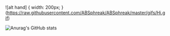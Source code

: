 ![alt hand] { width: 200px; } (https://raw.githubusercontent.com/ABSphreak/ABSphreak/master/gifs/Hi.gif)

![Anurag's GitHub stats](https://github-readme-stats.vercel.app/api?username=tebbaa-adnane&show_icons=true&theme=synthwave)


